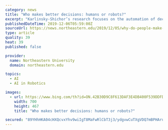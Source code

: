 ```yaml
---
category: news
title: "Who makes better decisions: humans or robots?"
excerpt: "Karlinsky-Shichor’s research focuses on the automation of decision-making and its application to marketing. She also studies the psychological aspects of using automation and artificial intelligence models. Wait, automation and marketing? Absolutely, says Karlinsky-Shichor. The two domains intersect more than you might think. “Many of the ..."
publishedDateTime: 2019-12-06T05:59:00Z
sourceUrl: https://news.northeastern.edu/2019/12/05/why-do-people-make-decisions-that-override-suggestions-made-by-automated-systems/
type: article
quality: 39
heat: 39
published: false

provider:
  name: Northeastern University
  domain: northeastern.edu

topics:
  - AI
  - AI in Robotics

images:
  - url: https://www.bing.com/th?id=ON.42B30D9C8F613DAF3E4DB400F539DDFD
    width: 700
    height: 467
    title: "Who makes better decisions: humans or robots?"

secured: "89YHhHKA04cHXQcvxYhv9wiIgT8MaFwRlCbT3j3/ydgvwCuTXgVDQ7mBPHAruqsmkuYnEvrKVFM8qbjcNDuypzOznzJYry8RctUKO1usSVzPfFR8VAg6dJ/a93X7zzP2tqwZfGjIHkGMaEF1Bk4+QqeHKLB6BBeI77fH470MJnbZLwpXDT7MUgFjgXLd4JXNq1zmbo3Vpedr8mzV4Pty7acvpHXpm5bTPmQ6jbHRxdUaf+POskx3vz/TtGoqt+Eu0XIIJksz9KZ43rpzIUtnZg==;yj+kWaxOLPzrZHu1zNgVag=="
---
```


